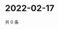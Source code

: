 # 2022-02-17

共 0 条

<!-- BEGIN WEIBO -->
<!-- 最后更新时间 Thu Feb 17 2022 02:01:04 GMT+0800 (China Standard Time) -->

<!-- END WEIBO -->
